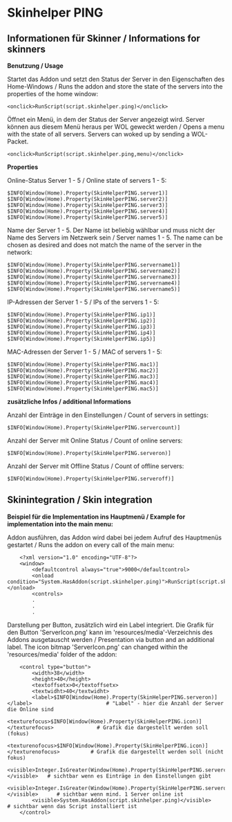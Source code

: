 Skinhelper PING
===============

Informationen für Skinner / Informations for skinners
----------------------------------------------------

<b>Benutzung / Usage</b>

Startet das Addon und setzt den Status der Server in den Eigenschaften des Home-Windows / Runs the addon and store the state of the servers into the properties of the home window:

	<onclick>RunScript(script.skinhelper.ping)</onclick>
	
Öffnet ein Menü, in dem der Status der Server angezeigt wird. Server können aus diesem Menü heraus per WOL geweckt werden / Opens a menu with the state of all servers. Servers can woked up by sending a WOL-Packet.

	<onclick>RunScript(script.skinhelper.ping,menu)</onclick>
	
<b>Properties</b>

Online-Status Server 1 - 5 / Online state of servers 1 - 5:
 
    $INFO[Window(Home).Property(SkinHelperPING.server1)]
    $INFO[Window(Home).Property(SkinHelperPING.server2)]
    $INFO[Window(Home).Property(SkinHelperPING.server3)]
    $INFO[Window(Home).Property(SkinHelperPING.server4)]
    $INFO[Window(Home).Property(SkinHelperPING.server5)]
    
Name der Server 1 - 5. Der Name ist beliebig wählbar und muss nicht der Name des Servers im Netzwerk sein / Server names 1 - 5. The name can be chosen as desired and does not match the name of the server in the network:
	
    $INFO[Window(Home).Property(SkinHelperPING.servername1)]
    $INFO[Window(Home).Property(SkinHelperPING.servername2)]
    $INFO[Window(Home).Property(SkinHelperPING.servername3)]
    $INFO[Window(Home).Property(SkinHelperPING.servername4)]
    $INFO[Window(Home).Property(SkinHelperPING.servername5)]
    
IP-Adressen der Server 1 - 5 / IPs of the servers 1 - 5:
	
    $INFO[Window(Home).Property(SkinHelperPING.ip1)]
    $INFO[Window(Home).Property(SkinHelperPING.ip2)]
    $INFO[Window(Home).Property(SkinHelperPING.ip3)]
    $INFO[Window(Home).Property(SkinHelperPING.ip4)]
    $INFO[Window(Home).Property(SkinHelperPING.ip5)]
    
MAC-Adressen der Server 1 - 5 / MAC of servers 1 - 5:
	
    $INFO[Window(Home).Property(SkinHelperPING.mac1)]
    $INFO[Window(Home).Property(SkinHelperPING.mac2)]
    $INFO[Window(Home).Property(SkinHelperPING.mac3)]
    $INFO[Window(Home).Property(SkinHelperPING.mac4)]
    $INFO[Window(Home).Property(SkinHelperPING.mac5)]

<b>zusätzliche Infos / additional Informations</b>
 
Anzahl der Einträge in den Einstellungen / Count of servers in settings:

    $INFO[Window(Home).Property(SkinHelperPING.servercount)]
    
Anzahl der Server mit Online Status / Count of online servers:

    $INFO[Window(Home).Property(SkinHelperPING.serveron)]
    
Anzahl der Server mit Offline Status / Count of offline servers:

    $INFO[Window(Home).Property(SkinHelperPING.serveroff)]

Skinintegration / Skin integration
----------------------------------

<b>Beispiel für die Implementation ins Hauptmenü / Example for implementation into the main menu:</b>

Addon ausführen, das Addon wird dabei bei jedem Aufruf des Hauptmenüs gestartet / Runs the addon on every call of the main menu:

```
	<?xml version="1.0" encoding="UTF-8"?>
	<window>
		<defaultcontrol always="true">9000</defaultcontrol>
		<onload condition="System.HasAddon(script.skinhelper.ping)">RunScript(script.skinhelper.ping)</onload>
		<controls>
		.
		.
		.
```
	
Darstellung per Button, zusätzlich wird ein Label integriert. Die Grafik für den Button 'ServerIcon.png' kann im 'resources/media'-Verzeichnis des Addons ausgetauscht werden / Presentation via button and an additional label. The icon bitmap 'ServerIcon.png' can changed within the 'resources/media' folder of the addon: 

```
	<control type="button">
		<width>38</width>
		<height>40</height>
		<textoffsetx>0</textoffsetx>
		<textwidht>40</textwidht>
		<label>$INFO[Window(Home).Property(SkinHelperPING.serveron)]</label>					    # "Label" - hier die Anzahl der Server die Online sind
		<texturefocus>$INFO[Window(Home).Property(SkinHelperPING.icon)]</texturefocus>      		# Grafik die dargestellt werden soll (fokus)
		<texturenofocus>$INFO[Window(Home).Property(SkinHelperPING.icon)]</texturenofocus>			# Grafik die dargestellt werden soll (nicht fokus)
		<visible>Integer.IsGreater(Window(Home).Property(SkinHelperPING.servercount),0)</visible>	# sichtbar wenn es Einträge in den Einstellungen gibt
		<visible>Integer.IsGreater(Window(Home).Property(SkinHelperPING.serveron),0)</visible>		# sichtbar wenn mind. 1 Server online ist
		<visible>System.HasAddon(script.skinhelper.ping)</visible>									# sichtbar wenn das Script installiert ist
	</control>
	
```